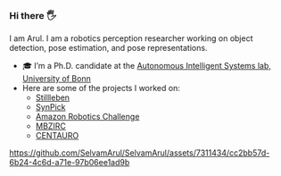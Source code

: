 ### Hi there :raised_hand_with_fingers_splayed: 

I am Arul. I am a robotics perception researcher working on object detection, pose estimation, and pose representations.

<!--
**SelvamArul/SelvamArul** is a ✨ _special_ ✨ repository because its `README.md` (this file) appears on your GitHub profile.

Here are some ideas to get you started:
-->
- :mortar_board: I’m a Ph.D. candidate at the [Autonomous Intelligent Systems lab, University of Bonn](https://www.ais.uni-bonn.de/~periyasa/)
- Here are some of the projects I worked on:
    - [Stillleben](https://github.com/AIS-Bonn/stillleben)
    - [SynPick](https://www.ais.uni-bonn.de/datasets/synpick/)
    - [Amazon Robotics Challenge](https://www.ais.uni-bonn.de/nimbro/Picking/)
    - [MBZIRC](https://www.ais.uni-bonn.de/nimbro/MBZIRC/)
    - [CENTAURO](https://www.ais.uni-bonn.de/nimbro/Explorer/)


https://github.com/SelvamArul/SelvamArul/assets/7311434/cc2bb57d-6b24-4c6d-a71e-97b06ee1ad9b








